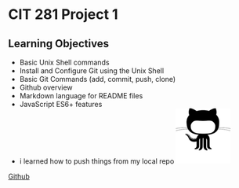 # CIT 281 Project 1

## Learning Objectives

- Basic Unix Shell commands
- Install and Configure Git using the Unix Shell
- Basic Git Commands (add, commit, push, clone)
- Github overview
- Markdown language for README files
- JavaScript ES6+ features
- i learned how to push things from my local repo
![Octocat](images/OCtocat_50.png)

[Github](https://github.com/UO-CIT/project-1-giuliop2)
